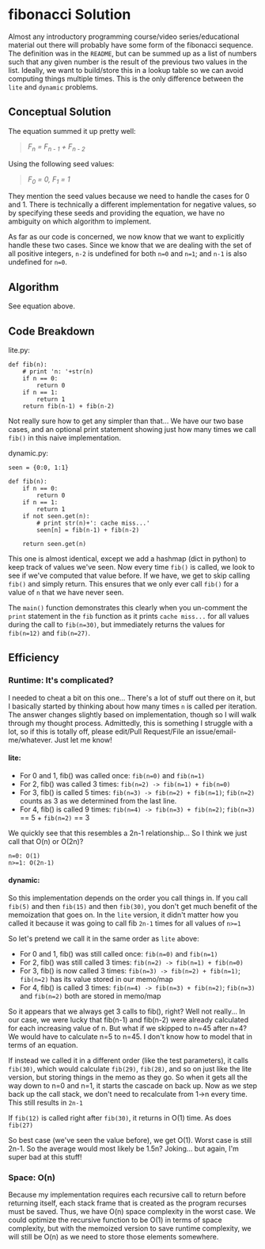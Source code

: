 # fibonacci Solution

Almost any introductory programming course/video series/educational material out there will probably have some form of the fibonacci sequence. The definition was in the `README`, but can be summed up as a list of numbers such that any given number is the result of the previous two values in the list. Ideally, we want to build/store this in a lookup table so we can avoid computing things multiple times. This is the only difference between the `lite` and `dynamic` problems. 

## Conceptual Solution
The equation summed it up pretty well:
> *F<sub>n</sub> = F<sub>n - 1</sub> + F<sub>n - 2</sub>*

Using the following seed values:

> *F<sub>0</sub> = 0, F<sub>1</sub> = 1*

They mention the seed values because we need to handle the cases for 0 and 1. There is technically a different implementation for negative values, so by specifying these seeds and providing the equation, we have no ambiguity on which algorithm to implement. 

As far as our code is concerned, we now know that we want to explicitly handle these two cases. Since we know that we are dealing with the set of all positive integers, `n-2` is undefined for both `n=0` and `n=1`; and `n-1` is also undefined for `n=0`.

## Algorithm

See equation above.

## Code Breakdown
lite.py:
```
def fib(n):
    # print 'n: '+str(n)
    if n == 0:
        return 0
    if n == 1:
        return 1
    return fib(n-1) + fib(n-2)
```

Not really sure how to get any simpler than that... We have our two base cases, and an optional print statement showing just how many times we call `fib()` in this naive implementation. 

dynamic.py:
```
seen = {0:0, 1:1}

def fib(n):
    if n == 0:
        return 0
    if n == 1:
        return 1
    if not seen.get(n):
        # print str(n)+': cache miss...'
        seen[n] = fib(n-1) + fib(n-2)

    return seen.get(n)
```
This one is almost identical, except we add a hashmap (dict in python) to keep track of values we've seen. Now every time `fib()` is called, we look to see if we've computed that value before. If we have, we get to skip calling `fib()` and simply return. This ensures that we only ever call `fib()` for a value of `n` that we have never seen. 

The `main()` function demonstrates this clearly when you un-comment the `print` statement in the `fib` function as it prints `cache miss...` for all values during the call to `fib(n=30)`, but immediately returns the values for `fib(n=12)` and `fib(n=27)`.



## Efficiency

### Runtime: It's complicated?

I needed to cheat a bit on this one... There's a lot of stuff out there on it, but I basically started by thinking about how many times `n` is called per iteration. The answer changes slightly based on implementation, though so I will walk through my thought process. Admittedly, this is something I struggle with a lot, so if this is totally off, please edit/Pull Request/File an issue/email-me/whatever. Just let me know!

#### lite:
- For 0 and 1, fib() was called once: `fib(n=0)` and `fib(n=1)`
- For 2, fib() was called 3 times: `fib(n=2) -> fib(n=1) + fib(n=0)`
- For 3, fib() is called 5 times: `fib(n=3) -> fib(n=2) + fib(n=1)`; `fib(n=2)` counts as 3 as we determined from the last line.
- For 4, fib() is called 9 times: `fib(n=4) -> fib(n=3) + fib(n=2)`; `fib(n=3)` == 5 + `fib(n=2)` == 3

We quickly see that this resembles a 2n-1 relationship... So I think we just call that O(n) or O(2n)?

```
n=0: O(1)
n>=1: O(2n-1)
```

#### dynamic:
So this implementation depends on the order you call things in. If you call `fib(5)` and then `fib(15)` and then `fib(30)`, you don't get much benefit of the memoization that goes on. In the `lite` version, it didn't matter how you called it because it was going to call fib `2n-1` times for all values of `n>=1`


So let's pretend we call it in the same order as `lite` above:

- For 0 and 1, fib() was still called once: `fib(n=0)` and `fib(n=1)`
- For 2, fib() was still called 3 times: `fib(n=2) -> fib(n=1) + fib(n=0)`
- For 3, fib() is now called 3 times: `fib(n=3) -> fib(n=2) + fib(n=1)`; `fib(n=2)` has its value stored in our memo/map
- For 4, fib() is called 3 times: `fib(n=4) -> fib(n=3) + fib(n=2)`; `fib(n=3)` and `fib(n=2)` both are stored in memo/map

So it appears that we always get 3 calls to fib(), right? Well not really... In our case, we were lucky that fib(n-1) and fib(n-2) were already calculated for each increasing value of n. But what if we skipped to n=45 after n=4? We would have to calculate n=5 to n=45. I don't know how to model that in terms of an equation.

If instead we called it in a different order (like the test parameters), it calls `fib(30)`, which would calculate `fib(29)`, `fib(28)`, and so on just like the lite version, but storing things in the memo as they go. So when it gets all the way down to n=0 and n=1, it starts the cascade on back up. Now as we step back up the call stack, we don't need to recalculate from 1->n every time. This still results in `2n-1`

If `fib(12)` is called right after `fib(30)`, it returns in O(1) time. As does `fib(27)`


So best case (we've seen the value before), we get O(1). Worst case is still 2n-1. So the average would most likely be 1.5n? Joking... but again, I'm super bad at this stuff!

### Space: O(n)

Because my implementation requires each recursive call to return before returning itself, each stack frame that is created as the program recurses must be saved. Thus, we have O(n) space complexity in the worst case. We could optimize the recursive function to be O(1) in terms of space complexity, but with the memoized version to save runtime complexity, we will still be O(n) as we need to store those elements somewhere. 

